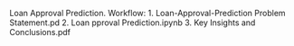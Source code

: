 Loan Approval Prediction.
Workflow: 1. Loan-Approval-Prediction Problem Statement.pd
          2. Loan pproval Prediction.ipynb
          3. Key Insights and Conclusions.pdf
